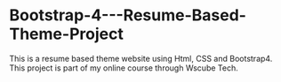 # Bootstrap-4---Resume-Based-Theme-Project
This is a resume based theme website using Html, CSS and Bootstrap4. This project is part of my online course through Wscube Tech.
